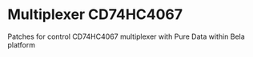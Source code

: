 # Multiplexer CD74HC4067
Patches for control CD74HC4067 multiplexer with Pure Data within Bela platform
